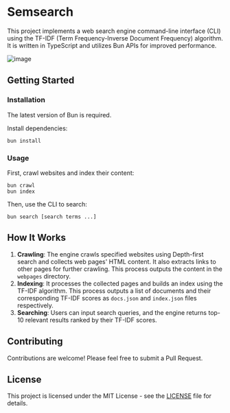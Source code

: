 # Semsearch

This project implements a web search engine command-line interface (CLI) using the TF-IDF (Term Frequency-Inverse Document Frequency) algorithm. It is written in TypeScript and utilizes Bun APIs for improved performance.

![image](https://github.com/user-attachments/assets/c25dfcf4-b7ce-4c16-a0d2-8dad3785ba55)

## Getting Started

### Installation

The latest version of Bun is required.

Install dependencies:
```   
bun install
```

### Usage

First, crawl websites and index their content:
```
bun crawl
bun index
```

Then, use the CLI to search:

```
bun search [search terms ...]
```

## How It Works

1. **Crawling**: The engine crawls specified websites using Depth-first search and collects web pages' HTML content. It also extracts links to other pages for further crawling. This process outputs the content in the `webpages` directory.
2. **Indexing**: It processes the collected pages and builds an index using the TF-IDF algorithm. This process outputs a list of documents and their corresponding TF-IDF scores as `docs.json` and `index.json` files respectively.
3. **Searching**: Users can input search queries, and the engine returns top-10 relevant results ranked by their TF-IDF scores.

## Contributing

Contributions are welcome! Please feel free to submit a Pull Request.

## License

This project is licensed under the MIT License - see the [LICENSE](LICENSE) file for details.

